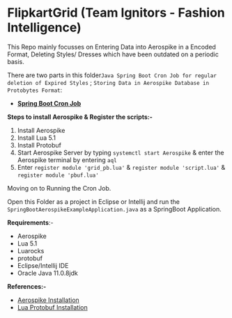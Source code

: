 # FlipkartGrid (Team Ignitors - Fashion Intelligence)
This Repo mainly focusses on Entering Data into Aerospike in a Encoded Format, Deleting Styles/ Dresses which have been outdated on a periodic basis.

There are two parts in this folder`Java Spring Boot Cron Job for regular deletion of Expired Styles` ; `Storing Data in Aerospike Database in Protobytes Format`:
 * [**Spring Boot Cron Job**](https://github.com/Debanitrkl/FlipkartGrid/tree/master/Aerospike_Security/spring-boot-aerospike-example-master)
 
  **Steps to install Aerospike & Register the scripts:-**
 1. Install Aerospike
 2. Install Lua 5.1
 3. Install Protobuf
 4. Start Aerospike Server by typing `systemctl start Aerospike` & enter the Aerospike terminal by entering `aql`
 5. Enter `register module 'grid_pb.lua'` & `register module 'script.lua'` & `register module 'pbuf.lua'`
 
Moving on to Running the Cron Job.

Open this Folder as a project in Eclipse or Intellij and run the `SpringBootAerospikeExampleApplication.java` as a SpringBoot Application.

**Requirements**:-
* Aerospike 
* Lua 5.1
* Luarocks
* protobuf
* Eclipse/Intellij IDE
* Oracle Java 11.0.8jdk 

**References:-**
* [Aerospike Installation](https://www.aerospike.com/docs/operations/install/)
* [Lua Protobuf Installation](https://github.com/urbanairship/protobuf-lua)
